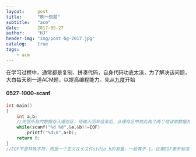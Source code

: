 ```yaml
---
layout:     post
title:      "刷一些题"
subtitle:   "acm"
date:       2017-05-27
author:     "HJ"
header-img: "img/post-bg-2017.jpg"
catalog:    true
tags:
    - acm
---
```


在学习过程中，通常都是复制、拼凑代码，自身代码功底太渣，为了解决该问题，大白每天刷一道ACM题，以提高编程能力。先从[九度](http://ac.jobdu.com/index.php)开始

#### 0527-1000-scanf

```c
int main()
{
    int a,b;
    //先将所有的数据存入缓存区，待输入回车结束后，从缓存区中依此两个两个地读取数据并执行循环打印结果
    while(scanf("%d %d",&a,&b)!=EOF)
        printf("%d\n",a+b);
    return 0;
}
//EOF不是特殊字符，而是一个定义在头文件stdio.h的常量，一般等于-1。这里EOF表示标准输入的结尾
```
